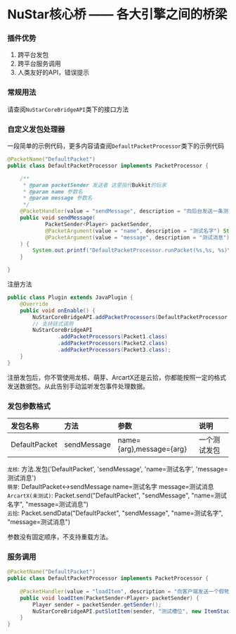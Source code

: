 # NuStar核心桥 —— 各大引擎之间的桥梁

### 插件优势
1. 跨平台发包
2. 跨平台服务调用
3. 人类友好的API，错误提示

### 常规用法
请查阅`NuStarCoreBridgeAPI`类下的接口方法

### 自定义发包处理器
一段简单的示例代码，更多内容请查阅`DefaultPacketProcessor`类下的示例代码
```java
@PacketName("DefaultPacket")
public class DefaultPacketProcessor implements PacketProcessor {

    /**
     * @param packetSender 发送者 这里指代Bukkit的玩家
     * @param name 参数名
     * @param message 参数名
     */
    @PacketHandler(value = "sendMessage", description = "向后台发送一条测试消息")
    public void sendMessage(
            PacketSender<Player> packetSender,
            @PacketArgument(value = "name", description = "测试名字") String name,
            @PacketArgument(value = "message", description = "测试消息") String message
    ) {
        System.out.printf("DefaultPacketProcessor.runPacket(%s,%s, %s)\n", packetSender, name, message);
    }

}
```
注册方法
```java
public class Plugin extends JavaPlugin {
    @Override
    public void onEnable() {
        NuStarCoreBridgeAPI.addPacketProcessors(DefaultPacketProcessor.class);
        // 支持链式调用
        NuStarCoreBridgeAPI
                .addPacketProcessors(Packet1.class)
                .addPacketProcessors(Packet2.class)
                .addPacketProcessors(Packet3.class);
    }
}
```
注册发包后，你不管使用龙核、萌芽、ArcartX还是云拾，你都能按照一定的格式发送数据包。从此告别手动监听发包事件处理数据。

### 发包参数格式
| 发包名称          | 方法          | 参数                       | 说明     |
|:--------------|:------------|:-------------------------|:-------|
| DefaultPacket | sendMessage | name={arg},message={arg} | 一个测试发包 |    

`龙核`: 方法.发包('DefaultPacket', 'sendMessage', 'name=测试名字', 'message=测试消息')    
`萌芽`: DefaultPacket<->sendMessage name=测试名字 message=测试消息  
`ArcartX(未测试)`: Packet.send("DefaultPacket", "sendMessage", "name=测试名字", "message=测试消息")  
`云拾`: Packet.sendData("DefaultPacket", "sendMessage", "name=测试名字", "message=测试消息")

参数没有固定顺序，不支持重载方法。

### 服务调用
```java
@PacketName("DefaultPacket")
public class DefaultPacketProcessor implements PacketProcessor {
    
    @PacketHandler(value = "loadItem", description = "向客户端发送一个假物品")
    public void loadItem(PacketSender<Player> packetSender) {
        Player sender = packetSender.getSender();
        NuStarCoreBridgeAPI.putSlotItem(sender, "测试槽位", new ItemStack(Material.STONE, 1));
    }
}
```
